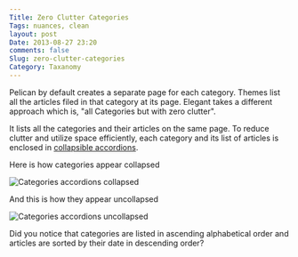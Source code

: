 ```yaml
---
Title: Zero Clutter Categories
Tags: nuances, clean
layout: post
Date: 2013-08-27 23:20
comments: false
Slug: zero-clutter-categories
Category: Taxanomy
---
```


Pelican by default creates a separate page for each category. Themes list all
the articles filed in that category at its page. Elegant takes a different
approach which is, "all Categories but with zero clutter".

It lists all the categories and their articles on the same page. To reduce
clutter and utilize space efficiently, each category and its list of articles
is enclosed in [collapsible accordions](http://getbootstrap.com/2.3.2/javascript.html#collapse).

Here is how categories appear collapsed

![Categories accordions
collapsed]({static}/images/elegant-theme_category-accordions-collapsed.png)

And this is how they appear uncollapsed

![Categories accordions
uncollapsed]({static}/images/elegant-theme_category-accordions-uncollapsed.png)

Did you notice that categories are listed in ascending alphabetical order and
articles are sorted by their date in descending order?
